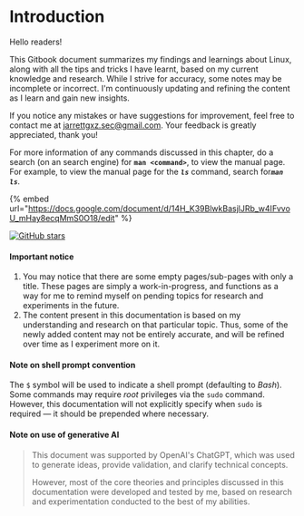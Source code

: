 # Introduction

Hello readers!

This Gitbook document summarizes my findings and learnings about Linux, along with all the tips and tricks I have learnt, based on my current knowledge and research. While I strive for accuracy, some notes may be incomplete or incorrect. I'm continuously updating and refining the content as I learn and gain new insights.

If you notice any mistakes or have suggestions for improvement, feel free to contact me at [jarrettgxz.sec@gmail.com](mailto:jarrettgxz.sec@gmail.com). Your feedback is greatly appreciated, thank you!

For more information of any commands discussed in this chapter, do a search (on an search engine) for **`man <command>`**, to view the manual page. For example, to view the manual page for the _**`ls`**_ command, search fo&#x72;_**`man ls`**_.

{% embed url="https://docs.google.com/document/d/14H_K39BlwkBasjlJRb_w4IFvvoU_mHay8ecqMmS0O18/edit" %}

[![GitHub stars](https://img.shields.io/github/stars/Jarrettgohxz/linux-gitbook-notes?style=social)](https://github.com/Jarrettgohxz/linux-gitbook-notes/)

#### Important notice <a href="#shell-prompt-convention" id="shell-prompt-convention"></a>

1. You may notice that there are some empty pages/sub-pages with only a title. These pages are simply a work-in-progress, and functions as a way for me to remind myself on pending topics for research and experiments in the future.
2. The content present in this documentation is based on my understanding and research on that particular topic. Thus, some of the newly added content may not be entirely accurate, and will be refined over time as I experiment more on it.

#### Note on shell prompt convention <a href="#shell-prompt-convention" id="shell-prompt-convention"></a>

The `$` symbol will be used to indicate a shell prompt (defaulting to _Bash_). Some commands may require _root_ privileges via the `sudo` command. However, this documentation will not explicitly specify when `sudo` is required — it should be prepended where necessary.

#### Note on use of generative AI <a href="#shell-prompt-convention" id="shell-prompt-convention"></a>

> This document was supported by OpenAI's ChatGPT, which was used to generate ideas, provide validation, and clarify technical concepts.&#x20;
>
>
>
> However, most of the core theories and principles discussed in this documentation were developed and tested by me, based on research and experimentation conducted to the best of my abilities.


